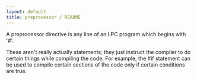 ```yaml
---
layout: default
title: preprocessor / README
---
```



A preprocessor directive is any line of an LPC program which begins with '#'.

These aren't really actually statements; they just instruct the compiler to
do certain things while compiling the code.  For example, the #if statement
can be used to compile certain sections of the code only if certain conditions
are true.
